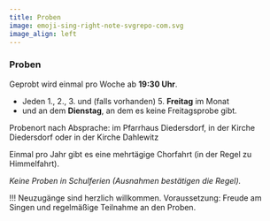```yaml
---
title: Proben
image: emoji-sing-right-note-svgrepo-com.svg
image_align: left
---
```


### Proben

Geprobt wird einmal pro Woche ab **19:30 Uhr**.
* Jeden 1., 2., 3. und (falls vorhanden) 5. **Freitag** im Monat
* und an dem **Dienstag**, an dem es keine Freitagsprobe gibt.

Probenort nach Absprache:
im Pfarrhaus Diedersdorf, in der Kirche Diedersdorf oder in der Kirche Dahlewitz

Einmal pro Jahr gibt es eine mehrtägige Chorfahrt (in der Regel zu Himmelfahrt).

_Keine Proben in Schulferien (Ausnahmen bestätigen die Regel)._



!!! Neuzugänge sind herzlich willkommen. Voraussetzung: Freude am Singen und regelmäßige Teilnahme an den Proben.
